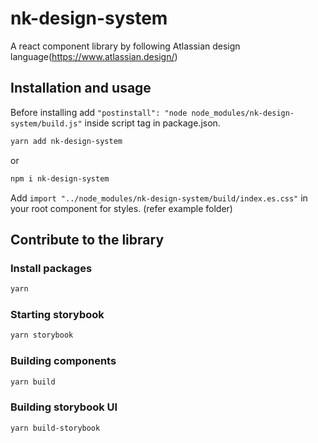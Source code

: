 # nk-design-system

A react component library by following Atlassian design language(https://www.atlassian.design/)

## Installation and usage

Before installing add `"postinstall": "node node_modules/nk-design-system/build.js"` inside script tag in package.json.

```bash
yarn add nk-design-system
```

or

```bash
npm i nk-design-system
```

Add `import "../node_modules/nk-design-system/build/index.es.css"` in your root component for styles. (refer example folder)

## Contribute to the library

### Install packages

```bash
yarn
```

### Starting storybook

```bash
yarn storybook
```

### Building components

```bash
yarn build
```

### Building storybook UI

```bash
yarn build-storybook
```
